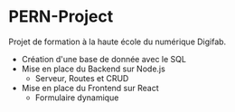 # PERN-Project

Projet de formation à la haute école du numérique Digifab.

- Création d'une base de donnée avec le SQL
- Mise en place du Backend sur Node.js 
    - Serveur, Routes et CRUD
- Mise en place du Frontend sur React
    - Formulaire dynamique

